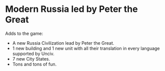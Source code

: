 # Modern Russia led by Peter the Great
 Adds to the game:

* A new Russia Civilization lead by Peter the Great.
* 1 new building and 1 new unit with all their translation in every language supported by Unciv.
* 7 new City States.
* Tons and tons of fun.
